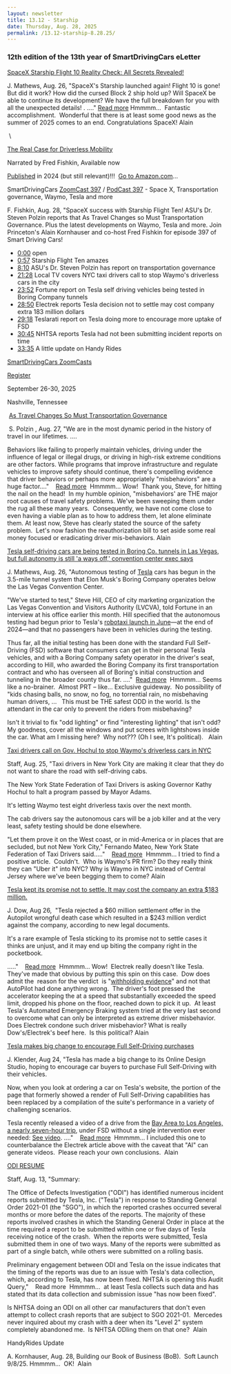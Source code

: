 ```yaml
---
layout: newsletter
title: 13.12 - Starship
date: Thursday, Aug. 28, 2025
permalink: /13.12-starship-8.28.25/
---
```


### 12th edition of the 13th year of SmartDrivingCars eLetter

[SpaceX
 Starship Flight 10 Reality Check: All Secrets Revealed!](https://www.youtube.com/watch?v=ODEc4PeO9KY)

J. Mathews, Aug. 26, "SpaceX's Starship launched again! Flight 10 is gone! But did it work? How did the cursed Block 2 ship hold up? Will SpaceX be able
 to continue its development? We have the full breakdown for you with all the unexpected details! . …."
[](https://www.youtube.com/watch?v=ODEc4PeO9KY)[Read more](https://www.youtube.com/watch?v=ODEc4PeO9KY)[](https://www.youtube.com/watch?v=ODEc4PeO9KY) Hmmmm…  Fantastic accomplishment.  Wonderful that there
 is at least some good news as the summer of 2025 comes to an end. Congratulations SpaceX! Alain

 \

[The
 Real Case for Driverless Mobility](https://www.audible.com/pd/The-Real-Case-for-Driverless-Mobility-Audiobook/B0D9PJY6MW?eac_link=CiwdHDwLDA9n&ref=web_search_eac_asin_1&eac_selected_type=asin&eac_selected=B0D9PJY6MW&qid=502i1TXUsp&eac_id=130-7496845-4686001_502i1TXUsp&sr=1-1)

Narrated by Fred Fishkin, Available now

[Published](https://www.amazon.com/Real-Case-Driverless-Mobility-Vehicles/dp/0443236852/ref=sr_1_1?crid=1XSXZ611C2JCN&keywords=Kornhauser+sena&qid=1707095108&sprefix=kornhauser+sena%2Caps%2C76&sr=8-1&ufe=app_do%3Aamzn1.fos.18ed3cb5-28d5-4975-8bc7-93deae8f9840) in
 2024 (but still relevant)!!!  [Go
 to Amazon.com](https://www.amazon.com/Real-Case-Driverless-Mobility-Vehicles/dp/0443236852/ref=sr_1_1?crid=1XSXZ611C2JCN&keywords=Kornhauser+sena&qid=1707095108&sprefix=kornhauser+sena%2Caps%2C76&sr=8-1&ufe=app_do%3Aamzn1.fos.18ed3cb5-28d5-4975-8bc7-93deae8f9840)…

SmartDrivingCars
[ZoomCast 397](https://www.youtube.com/watch?v=jU_Tyu13tg4) / [PodCast
 397](https://open.spotify.com/episode/2yRTUGm0Bc8stYM3ft9N1a?si=wUpFZ7zHRUWKgW0ES8-arA) - Space X, Transportation governance, Waymo, Tesla and more

F. Fishkin, Aug. 28, "SpaceX success with Starship Flight Ten! ASU's Dr. Steven Polzin reports that As Travel Changes so Must Transportation
 Governance. Plus the latest developments on Waymo, Tesla and more. Join Princeton's Alain Kornhauser and co-host Fred Fishkin for episode 397 of Smart Driving Cars!

* [0:00](https://www.youtube.com/watch?v=jU_Tyu13tg4) open
* [0:57](https://www.youtube.com/watch?v=jU_Tyu13tg4&t=57s) Starship Flight Ten amazes
* [8:10](https://www.youtube.com/watch?v=jU_Tyu13tg4&t=490s) ASU's Dr. Steven Polzin has report on transportation governance
* [21:28](https://www.youtube.com/watch?v=jU_Tyu13tg4&t=1288s) Local TV covers NYC taxi drivers call to stop Waymo's driverless
 cars in the city
* [23:52](https://www.youtube.com/watch?v=jU_Tyu13tg4&t=1432s) Fortune report on Tesla self driving vehicles being tested
 in Boring Company tunnels
* [28:50](https://www.youtube.com/watch?v=jU_Tyu13tg4&t=1730s) Electrek reports Tesla decision not to settle may cost
 company extra 183 million dollars
* [29:18](https://www.youtube.com/watch?v=jU_Tyu13tg4&t=1758s) Teslarati report on Tesla doing more to encourage more
 uptake of FSD
* [30:45](https://www.youtube.com/watch?v=jU_Tyu13tg4&t=1845s) NHTSA reports Tesla had not been submitting incident reports
 on time
* [33:35](https://www.youtube.com/watch?v=jU_Tyu13tg4&t=2015s) A little update on Handy Rides

[](https://www.youtube.com/playlist?list=PLFwuZ9jMeu5uwfTZP00zHjP7eSpG34Hsm)[SmartDrivingCars
 ZoomCasts](https://www.youtube.com/playlist?list=PLFwuZ9jMeu5uwfTZP00zHjP7eSpG34Hsm)

[](https://iatr.global/iatr-2025-conference/)

[Register](https://iatr.global/conference/purchase-tickets-2025-iatr-38th-annual-conference/)

September 26-30, 2025

Nashville, Tennessee

 [As
 Travel Changes So Must Transportation Governance](https://enotrans.org/article/as-travel-changes-so-must-transportation-governance/)

 S. Polzin , Aug. 27, "We are in the most dynamic period in
 the history of travel in our lifetimes. ….

Behaviors like failing to properly maintain vehicles, driving under the influence of legal or illegal drugs, or driving in high-risk extreme conditions
 are other factors. While programs that improve infrastructure and regulate vehicles to improve safety should continue, there's compelling evidence that driver behaviors or perhaps more appropriately "misbehaviors" are a huge factor...."    [Read
 more](https://enotrans.org/article/as-travel-changes-so-must-transportation-governance/)  Hmmmm…
 Wow!  Thank you, Steve, for hitting the nail on the head!  In my humble opinion, "misbehaviors' are THE major root causes of travel safety problems. We've been sweeping them under the rug all these many years.  Consequently, we have not come close to even
 having a viable plan as to how to address them, let alone eliminate them. At least now, Steve has clearly stated the source of the safety problem.  Let's now fashion the reauthorization bill to set aside some real money focused or eradicating driver mis-behaviors.
 Alain

[Tesla self-driving cars are being tested in Boring Co. tunnels in Las Vegas, but full autonomy is still 'a ways off,' convention center exec says](https://fortune.com/2025/08/26/tesla-self-driving-cars-testing-boring-co-tunnels-las-vegas/)

J. Mathews, Aug. 26, "Autonomous testing of [Tesla](https://fortune.com/company/tesla/) cars has begun in the 3.5-mile tunnel
 system that Elon Musk's Boring Company operates below the Las Vegas Convention Center.

"We've started to test," Steve Hill, CEO of city marketing organization the Las Vegas Convention and Visitors Authority (LVCVA), told Fortune in
 an interview at his office earlier this month. Hill specified that the autonomous testing had begun prior to Tesla's [robotaxi
 launch in June](https://fortune.com/2025/07/23/elon-musk-tesla-q2-earnings-adding-private-customer-vehicles-robotaxi-network-next-year/)—at the end of 2024—and that no passengers have been in vehicles during the testing.

Thus far, all the initial testing has been done with the standard Full Self-Driving (FSD) software that consumers can get in their personal Tesla vehicles,
 and with a Boring Company safety operator in the driver's seat, according to Hill, who awarded the Boring Company its first transportation contract and who has overseen all of Boring's initial construction and tunneling in the broader county thus far. …."
  [Read
 more](https://fortune.com/2025/08/26/tesla-self-driving-cars-testing-boring-co-tunnels-las-vegas/)  Hmmmm…
 Seems like a no-brainer.  Almost PRT – like… Exclusive guideway.  No possibility of "kids chasing balls, no snow, no fog, no torrential rain, no misbehaving human drivers, …   This must be THE safest ODD in the world. Is the attendant in the car only to prevent
 the riders from misbehaving?

Isn't it trivial to fix "odd lighting" or find "interesting lighting" that isn't odd? My goodness, cover all the windows and put screes with lightshows
 inside the car. What am I missing here?  Why not??? (Oh I see, It's political).   Alain

[Taxi drivers call on Gov. Hochul to stop Waymo's driverless cars in NYC](https://abc7ny.com/post/taxi-drivers-call-gov-kathy-hochul-stop-waymos-driverless-cars-nyc/17648203/)

Staff, Aug. 25, "Taxi drivers in New York City are making it clear that they do not want to share the road with self-driving cabs.

The New York State Federation of Taxi Drivers is asking Governor Kathy Hochul to halt a program passed by Mayor Adams.

It's letting Waymo test eight driverless taxis over the next month.

The cab drivers say the autonomous cars will be a job killer and at the very least, safety testing should be done elsewhere.

"Let them prove it on the West coast, or in mid-America or in places that are secluded, but not New York City," Fernando Mateo, New York State Federation
 of Taxi Drivers said.…."    [Read
 more](https://abc7ny.com/post/taxi-drivers-call-gov-kathy-hochul-stop-waymos-driverless-cars-nyc/17648203/)  Hmmmm… I
 tried to find a positive article.  Couldn't.  Who is Waymo's PR firm? Do they really think they can "Uber it" into NYC? Why is Waymo in NYC instead of Central Jersey where we've been begging them to come? Alain

[Tesla kept its promise not to settle. It may
 cost the company an extra $183 million.](https://electrek.co/2025/08/26/tesla-kept-its-promise-not-to-settle-it-cost-the-company-an-extra-183-million/)

J. Dow, Aug 26,  "Tesla rejected a $60 million settlement offer in the Autopilot wrongful death case which resulted in a $243 million verdict against the
 company, according to new legal documents.

It's a rare example of Tesla sticking to its promise not to settle cases it thinks are unjust, and it may end up biting the company right in the pocketbook.

.…."    [Read
 more](https://electrek.co/2025/08/26/tesla-kept-its-promise-not-to-settle-it-cost-the-company-an-extra-183-million/)  Hmmmm…
 Wow!  Electrek really doesn't like Tesla.  They've made that obvious by putting this spin on this case.  Dow does admit the  reason for the verdict  is "[withholding
 evidence](https://electrek.co/2025/08/04/tesla-withheld-data-lied-misdirected-police-plaintiffs-avoid-blame-autopilot-crash/)" and not that AutoPilot had done anything wrong.  The driver's foot pressed the accelerator keeping the at a speed that substantially exceeded the speed limit, dropped his phone on the floor, reached down to pick it up.  At least Tesla's Automated
 Emergency Braking system tried at the very last second to overcome what can only be interpreted as extreme driver misbehavior.  Does Electrek condone such driver misbehavior? What is really Dow's/Electrek's beef here.  Is this political? Alain

[Tesla
 makes big change to encourage Full Self-Driving purchases](https://www.teslarati.com/tesla-flexes-most-impressive-longest-full-self-driving-demo-yet/)

J. Klender, Aug 24, "Tesla has made a big change to its Online Design Studio, hoping to encourage car buyers to purchase Full Self-Driving with their vehicles.

Now, when you look at ordering a car on Tesla's website, the portion of the page that formerly showed a render of Full Self-Driving capabilities has been
 replaced by a compilation of the suite's performance in a variety of challenging scenarios.

Tesla recently released a video of a drive from the [Bay
 Area to Los Angeles, a nearly seven-hour trip](https://www.teslarati.com/tesla-flexes-most-impressive-longest-full-self-driving-demo-yet/), under FSD without a single intervention ever needed:
[See video](https://www.teslarati.com/tesla-flexes-most-impressive-longest-full-self-driving-demo-yet/). …."    [Read
 more](https://www.autoblog.com/news/gm-plans-to-resurrect-self-driving-car-project-with-a-twist)  Hmmmm…
 I included this one to counterbalance the Electrek article above with the caveat that "AI" can generate videos.  Please reach your own conclusions.  Alain

[ODI
 RESUME](https://static.nhtsa.gov/odi/inv/2025/INOA-AQ25002-18184.pdf?utm_source=chatgpt.com)

Staff, Aug. 13, "Summary:

The Office of Defects Investigation ("ODI") has identified numerous incident reports submitted by Tesla, Inc. ("Tesla") in response to Standing General Order 2021-01 (the "SGO"), in which the reported crashes occurred several months or more before the dates
 of the reports. The majority of these reports involved crashes in which the Standing General Order in place at the time required a report to be submitted within one or five days of Tesla receiving notice of the crash.  When the reports were submitted, Tesla
 submitted them in one of two ways. Many of the reports were submitted as part of a single batch, while others were submitted on a rolling basis.

Preliminary engagement between ODI and Tesla on the issue indicates that the timing of the reports was due to an issue with Tesla's data collection, which, according to Tesla, has now been fixed. NHTSA is opening this Audit Query,"    Read more
  Hmmmm…  at least Tesla collects such data and has stated that
 its data collection and submission issue "has now been fixed".

Is NHTSA doing an ODI on all other car manufacturers that don't even attempt to collect crash reports that are subject to SGO 2021-01.  Mercedes never
 inquired about my crash with a deer when its "Level 2" system completely abandoned me.  Is NHTSA ODIing them on that one?  Alain

HandyRides
 Update

A. Kornhauser, Aug. 28, Building our Book of Business (BoB).  Soft Launch 9/8/25.
 Hmmmm…  OK!  Alain
